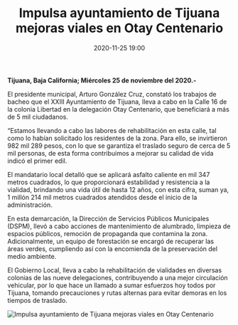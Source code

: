 ﻿---
layout: blog
title:  "Impulsa ayuntamiento de Tijuana mejoras viales en Otay Centenario"
date:  2020-11-25 19:00
categories: tijuana
permalink: /:categories/:title:output_ext
image: /img/cnr/impulsa.jpg
autor: 
---


**Tijuana, Baja California; Miércoles 25 de noviembre del 2020.-**


El presidente municipal, Arturo González Cruz, constató los trabajos de bacheo que el XXIII Ayuntamiento de Tijuana, lleva a cabo en la Calle 16 de la colonia Libertad en la delegación Otay Centenario, que beneficiará a más de 5 mil ciudadanos.


“Estamos llevando a cabo las labores de rehabilitación en esta calle, tal como lo habían solicitado los residentes de la zona. Para ello, se invirtieron 982 mil 289 pesos, con lo que se garantiza el traslado seguro de cerca de 5 mil personas, de esta forma contribuimos a mejorar su calidad de vida indicó el primer edil. 


El mandatario local detalló que se aplicará asfalto caliente en mil 347 metros cuadrados, lo que proporcionará estabilidad y resistencia a la vialidad, brindando una vida útil de hasta 12 años, con esta cifra, suman ya, 1 millón 214 mil metros cuadrados atendidos desde el inicio de la administración. 


En esta demarcación, la Dirección de Servicios Públicos Municipales (DSPM), llevó a cabo acciones de mantenimiento de alumbrado, limpieza de espacios públicos, remoción de propaganda que contamina la zona. Adicionalmente, un equipo de forestación se encargó de recuperar las áreas verdes, cumpliendo así con la encomienda de la preservación del medio ambiente. 


El Gobierno Local, lleva a cabo la rehabilitación de vialidades en diversas colonias de las nueve delegaciones, contribuyendo a una mejor circulación vehicular, por lo que hace un llamado a sumar esfuerzos hoy todos por Tijuana, tomando precauciones y rutas alternas para evitar demoras en los tiempos de traslado.

<div id="carouselExampleSlidesOnly" class="carousel slide" data-ride="carousel">
  <div class="carousel-inner">
    <div class="carousel-item active">
       <img class="d-block w-100" src="/img/cnr/impulsa" loading="lazy"  alt="Impulsa ayuntamiento de Tijuana mejoras viales en Otay Centenario">
    </div>           
  </div>
</div>